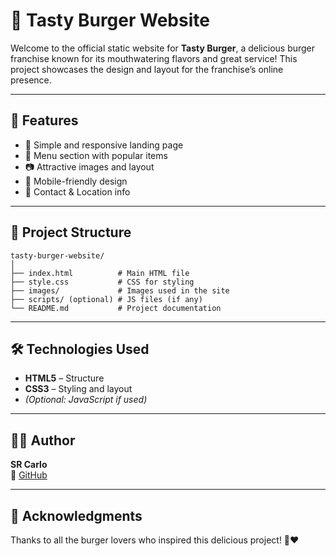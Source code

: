 
# 🍔 Tasty Burger Website

Welcome to the official static website for **Tasty Burger**, a delicious burger franchise known for its mouthwatering flavors and great service!
This project showcases the design and layout for the franchise’s online presence.

---
## 📌 Features

- 🧾 Simple and responsive landing page
- 🍟 Menu section with popular items
- 📷 Attractive images and layout
- 📱 Mobile-friendly design
- 📍 Contact & Location info

---

## 📁 Project Structure

```
tasty-burger-website/
│
├── index.html          # Main HTML file
├── style.css           # CSS for styling
├── images/             # Images used in the site
├── scripts/ (optional) # JS files (if any)
└── README.md           # Project documentation
```

---

## 🛠️ Technologies Used

- **HTML5** – Structure
- **CSS3** – Styling and layout
- *(Optional: JavaScript if used)*

---

## 🧑‍💻 Author

**SR Carlo**  
🔗 [GitHub](https://github.com/SRCarlo)

---

## 🙌 Acknowledgments

Thanks to all the burger lovers who inspired this delicious project! 🍔❤️
```
